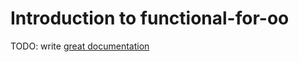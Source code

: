 # Introduction to functional-for-oo

TODO: write [great documentation](http://jacobian.org/writing/great-documentation/what-to-write/)
